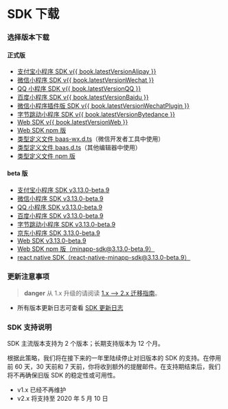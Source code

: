 <!-- ex_nonav -->

# SDK 下载

### 选择版本下载

#### 正式版

- [支付宝小程序 SDK v{{ book.latestVersionAlipay }}](https://dl.ifanr.cn/hydrogen/sdk/sdk-alipay.{{book.latestVersionAlipay}}.zip)
- [微信小程序 SDK v{{ book.latestVersionWechat }}](https://dl.ifanr.cn/hydrogen/sdk/sdk-wechat.{{book.latestVersionWechat}}.zip)
- [QQ 小程序 SDK v{{ book.latestVersionQQ }}](https://dl.ifanr.cn/hydrogen/sdk/sdk-qq.{{book.latestVersionQQ}}.zip)
- [百度小程序 SDK v{{ book.latestVersionBaidu }}](https://dl.ifanr.cn/hydrogen/sdk/sdk-baidu.{{book.latestVersionBaidu}}.zip)
- [微信小程序插件版 SDK v{{ book.latestVersionWechatPlugin }}](https://mp.weixin.qq.com/wxopen/pluginbasicprofile?action=intro&appid=wxc6b86e382a1e3294)
- [字节跳动小程序 SDK v{{ book.latestVersionBytedance }}](https://dl.ifanr.cn/hydrogen/sdk/sdk-bytedance.{{book.latestVersionBytedance}}.zip)
- [Web SDK v{{ book.latestVersionWeb }}](https://dl.ifanr.cn/hydrogen/sdk/sdk-web.{{book.latestVersionWeb}}.zip)
- [Web SDK npm 版](https://www.npmjs.com/package/minapp-sdk)
- [类型定义文件 baas-wx.d.ts](https://dl.ifanr.cn/hydrogen/sdk/baas-wx.d.ts)（微信开发者工具中使用）
- [类型定义文件 baas.d.ts](https://dl.ifanr.cn/hydrogen/sdk/baas.d.ts)（其他编辑器中使用）
- [类型定义文件 npm 版](https://www.npmjs.com/package/minapp-sdk-typings)

#### beta 版

- [支付宝小程序 SDK v3.13.0-beta.9](https://dl.ifanr.cn/hydrogen/sdk/sdk-alipay.3.13.0-beta.9.zip)
- [微信小程序 SDK v3.13.0-beta.9](https://dl.ifanr.cn/hydrogen/sdk/sdk-wechat.3.13.0-beta.9.zip)
- [QQ 小程序 SDK v3.13.0-beta.9](https://dl.ifanr.cn/hydrogen/sdk/sdk-qq.3.13.0-beta.9.zip)
- [百度小程序 SDK v3.13.0-beta.9](https://dl.ifanr.cn/hydrogen/sdk/sdk-baidu.3.13.0-beta.9.zip)
- [字节跳动小程序 SDK v3.13.0-beta.9](https://dl.ifanr.cn/hydrogen/sdk/sdk-bytedance.3.13.0-beta.9.zip)
- [京东小程序 SDK 3.13.0-beta.9](https://dl.ifanr.cn/hydrogen/sdk/sdk-jingdong.3.13.0-beta.9.zip)
- [Web SDK v3.13.0-beta.9](https://dl.ifanr.cn/hydrogen/sdk/sdk-web.3.13.0-beta.9.zip)
- [Web SDK npm 版（minapp-sdk@3.13.0-beta.9）](https://www.npmjs.com/package/minapp-sdk)
- [react native SDK（react-native-minapp-sdk@3.13.0-beta.9）](https://www.npmjs.com/package/react-native-minapp-sdk)

### 更新注意事项

> **danger**
> 从 1.x 升级的请阅读 [1.x --> 2.x 迁移指南](/js-sdk/migrate-from-v1.md)。

- 所有版本更新日志可查看 [SDK 更新日志](https://github.com/ifanrx/hydrogen-js-sdk/blob/master/CHANGELOG.md)

### SDK 支持说明

SDK 主流版本支持为 2 个版本；长期支持版本为 12 个月。

根据此策略，我们将在接下来的一年里陆续停止对旧版本的 SDK 的支持。在停用前 60 天，30 天前和 7 天前，你将收到额外的提醒邮件。在支持期结束后，我们将不再确保旧版 SDK 的稳定性或可用性。

 - v1.x 已经不再维护
 - v2.x 将支持至 2020 年 5 月 10 日

